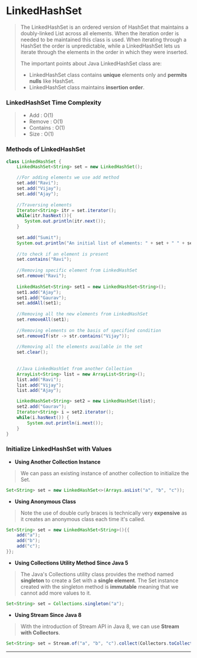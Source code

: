 # LinkedHashSet
>The LinkedHashSet is an ordered version of HashSet that maintains a doubly-linked List across all elements. When the iteration order is needed to be maintained this 
>class is used. When iterating through a HashSet the order is unpredictable, while a LinkedHashSet lets us iterate through the elements in the order in which they were inserted.
>
>The important points about Java LinkedHashSet class are:
>
>* LinkedHashSet class contains **unique** elements only and **permits nulls** like HashSet.
>* LinkedHashSet class maintains **insertion order**. 

### LinkedHashSet Time Complexity    
>* Add   : O(1)
>* Remove : O(1)
>* Contains : O(1)
>* Size : O(1)

### Methods of LinkedHashSet
```java
class LinkedHashSet {
    LinkedHashSet<String> set = new LinkedHashSet();    

    //For adding elements we use add method
    set.add("Ravi");  
    set.add("Vijay");  
    set.add("Ajay");  
  
    //Traversing elements  
    Iterator<String> itr = set.iterator();  
    while(itr.hasNext()){  
       System.out.println(itr.next());  
    }    
  
    set.add("Sumit");  
    System.out.println("An initial list of elements: " + set + " " + set.size());  
  
    //to check if an element is present
    set.contains("Ravi");
  
    //Removing specific element from LinkedHashSet  
    set.remove("Ravi");  
    
    LinkedHashSet<String> set1 = new LinkedHashSet<String>();  
    set1.add("Ajay");  
    set1.add("Gaurav");  
    set.addAll(set1);    
  
    //Removing all the new elements from LinkedHashSet  
    set.removeAll(set1);  
  
    //Removing elements on the basis of specified condition  
    set.removeIf(str -> str.contains("Vijay"));    
  
    //Removing all the elements available in the set  
    set.clear();  
  
  
    //Java LinkedHashSet from another Collection
    ArrayList<String> list = new ArrayList<String>();  
    list.add("Ravi");  
    list.add("Vijay");  
    list.add("Ajay");  

    LinkedHashSet<String> set2 = new LinkedHashSet(list);  
    set2.add("Gaurav");  
    Iterator<String> i = set2.iterator();  
    while(i.hasNext()) {  
        System.out.println(i.next());  
    } 
}
```

### Initialize LinkedHashSet with Values
* **Using Another Collection Instance**
>We can pass an existing instance of another collection to initialize the Set.
```java
Set<String> set = new LinkedHashSet<>(Arrays.asList("a", "b", "c"));
```

* **Using Anonymous Class**
>Note the use of double curly braces is technically very **expensive** as it creates an anonymous class each time it's called.
```java
Set<String> set = new LinkedHashSet<String>(){{
    add("a");
    add("b");
    add("c");
}};
```

* **Using Collections Utility Method Since Java 5**
>The Java's Collections utility class provides the method named **singleton** to create a Set with a **single element**. 
>The Set instance created with the singleton method is **immutable** meaning that we cannot add more values to it.
```java
Set<String> set = Collections.singleton("a");
```

* **Using Stream Since Java 8**
>With the introduction of Stream API in Java 8, we can use **Stream with Collectors**.
```java
Set<String> set = Stream.of("a", "b", "c").collect(Collectors.toCollection(HashSet::new));
```
----
